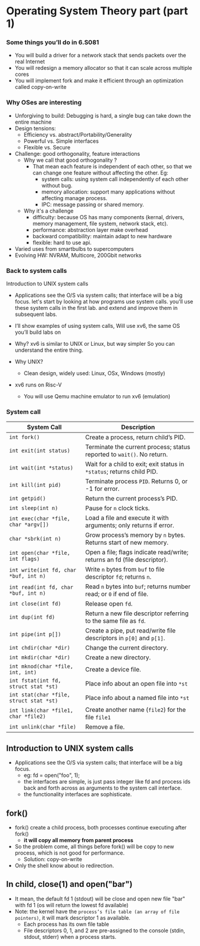 # Operating System Theory part (part 1)

### Some things you’ll do in 6.S081
- You will build a driver for a network stack that
sends packets over the real Internet
- You will redesign a memory allocator so that it
   can scale across multiple cores
- You will implement fork and make it efficient
   through an optimization called copy-on-write

### Why OSes are interesting
- Unforgiving to build: Debugging is hard, a single
bug can take down the entire machine
- Design tensions:
  - Efficiency vs. abstract/Portability/Generality
  - Powerful vs. Simple interfaces
  - Flexible vs. Secure
- Challenge: good orthogonality, feature interactions
  - Why we call that good orthogonality ?
    - That mean each feature is independent of each other, so that we can change one feature without affecting the other. Eg: 
      - system calls: using system call independently of each other without bug.
      - memory allocation: support many applications without affecting manage process.
      - IPC: message passing or shared memory.
  - Why it's a challenge
    - difficulty: because OS has many components (kernal, drivers, memory management, file system, network stack, etc).
    - performance: abstraction layer make overhead
    - backward compatibility: maintain adapt to new hardware
    - flexible: hard to use api.
- Varied uses from smartbulbs to supercomputers
- Evolving HW: NVRAM, Multicore, 200Gbit networks

### Back to system calls
Introduction to UNIX system calls
- Applications see the O/S via system calls; that interface will be a big focus.
  let's start by looking at how programs use system calls.
  you'll use these system calls in the first lab.
  and extend and improve them in subsequent labs.

- I’ll show examples of using system calls, Will use xv6, the same OS you’ll build labs on
- Why? xv6 is similar to UNIX or Linux, but way simpler So you can understand the entire thing.
- Why UNIX?
  - Clean design, widely used: Linux, OSx, Windows (mostly)
- xv6 runs on Risc-V
  - You will use Qemu machine emulator to run xv6 (emulation)

### System call

| System Call                      | Description |
|----------------------------------|-------------|
| `int fork()`                     | Create a process, return child’s PID. |
| `int exit(int status)`           | Terminate the current process; status reported to `wait()`. No return. |
| `int wait(int *status)`          | Wait for a child to exit; exit status in `*status`; returns child PID. |
| `int kill(int pid)`              | Terminate process `PID`. Returns 0, or -1 for error. |
| `int getpid()`                   | Return the current process’s PID. |
| `int sleep(int n)`               | Pause for `n` clock ticks. |
| `int exec(char *file, char *argv[])` | Load a file and execute it with arguments; only returns if error. |
| `char *sbrk(int n)`              | Grow process’s memory by `n` bytes. Returns start of new memory. |
| `int open(char *file, int flags)` | Open a file; flags indicate read/write; returns an fd (file descriptor). |
| `int write(int fd, char *buf, int n)` | Write `n` bytes from `buf` to file descriptor `fd`; returns `n`. |
| `int read(int fd, char *buf, int n)` | Read `n` bytes into `buf`; returns number read; or `0` if end of file. |
| `int close(int fd)`              | Release open `fd`. |
| `int dup(int fd)`                | Return a new file descriptor referring to the same file as `fd`. |
| `int pipe(int p[])`              | Create a pipe, put read/write file descriptors in `p[0]` and `p[1]`. |
| `int chdir(char *dir)`           | Change the current directory. |
| `int mkdir(char *dir)`           | Create a new directory. |
| `int mknod(char *file, int, int)` | Create a device file. |
| `int fstat(int fd, struct stat *st)` | Place info about an open file into `*st`|
| `int stat(char *file, struct stat *st)` | Place info about a named file into `*st`|
| `int link(char *file1, char *file2)` | Create another name (`file2`) for the file `file1`|
| `int unlink(char *file)`         | Remove a file. |

## Introduction to UNIX system calls
- Applications see the O/S via system calls; that interface will be a big focus.
  - eg: fd = open("foo", 1);
  - the interfaces are simple, is just pass integer like fd and process ids back and forth across as arguments to the system call interface.
  - the functionality interfaces are sophisticate.

## fork()
- fork() create a child process, both processes continue executing after fork()
  - **it will copy all memory from parent process**
- So the problem come, all things before fork() will be copy to new process, which is not good for performance.
  - Solution: copy-on-write
- Only the shell know about io redirection.

## In child, close(1) and open("bar")
- It mean, the default fd 1 (stdout) will be close and open new file "bar" with fd 1 (os will return the lowest fd available)
- Note: the kernel have the `process’s file table (an array of file pointers)`, it will mark descriptor 1 as available.
  - Each process has its own file table
  - File descriptors 0, 1, and 2 are pre-assigned to the console (stdin, stdout, stderr) when a process starts.

